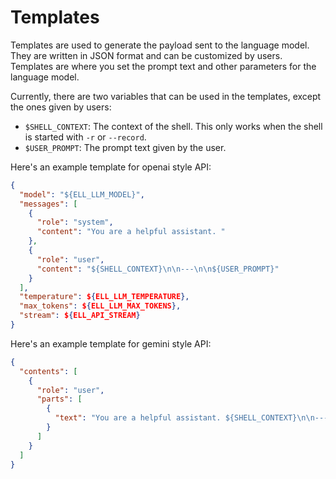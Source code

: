 # Templates

Templates are used to generate the payload sent to the language model. They are written in JSON format and can be customized by users. Templates are where you set the prompt text and other parameters for the language model.

Currently, there are two variables that can be used in the templates, except the ones given by users:

- `$SHELL_CONTEXT`: The context of the shell. This only works when the shell is started with `-r` or `--record`.
- `$USER_PROMPT`: The prompt text given by the user.

Here's an example template for openai style API:

```json
{
  "model": "${ELL_LLM_MODEL}",
  "messages": [
    {
      "role": "system",
      "content": "You are a helpful assistant. "
    },
    {
      "role": "user",
      "content": "${SHELL_CONTEXT}\n\n---\n\n${USER_PROMPT}"
    }
  ],
  "temperature": ${ELL_LLM_TEMPERATURE},
  "max_tokens": ${ELL_LLM_MAX_TOKENS},
  "stream": ${ELL_API_STREAM}
}
```

Here's an example template for gemini style API:

```json
{
  "contents": [
    {
      "role": "user",
      "parts": [
        {
          "text": "You are a helpful assistant. ${SHELL_CONTEXT}\n\n---\n\n${USER_PROMPT}"
        }
      ]
    }
  ]
}
```